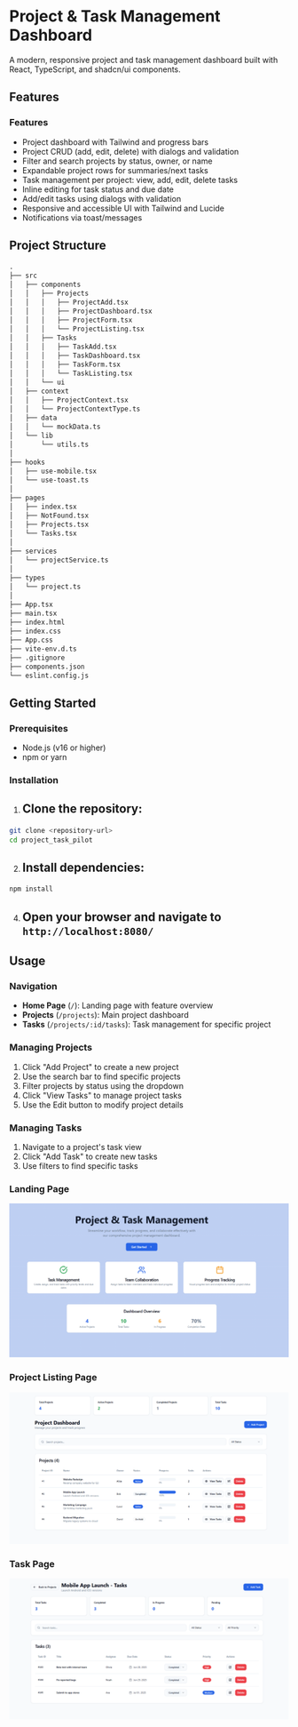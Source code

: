 # Project & Task Management Dashboard

A modern, responsive project and task management dashboard built with React, TypeScript, and shadcn/ui components.

## Features

### Features

- Project dashboard with Tailwind and progress bars
- Project CRUD (add, edit, delete) with dialogs and validation
- Filter and search projects by status, owner, or name
- Expandable project rows for summaries/next tasks
- Task management per project: view, add, edit, delete tasks
- Inline editing for task status and due date
- Add/edit tasks using dialogs with validation
- Responsive and accessible UI with Tailwind and Lucide
- Notifications via toast/messages



## Project Structure

```
.
├── src
│   ├── components
│   │   ├── Projects
│   │   │   ├── ProjectAdd.tsx
│   │   │   ├── ProjectDashboard.tsx
│   │   │   ├── ProjectForm.tsx
│   │   │   └── ProjectListing.tsx
│   │   ├── Tasks
│   │   │   ├── TaskAdd.tsx
│   │   │   ├── TaskDashboard.tsx
│   │   │   ├── TaskForm.tsx
│   │   │   └── TaskListing.tsx
│   │   └── ui
│   ├── context
│   │   ├── ProjectContext.tsx
│   │   └── ProjectContextType.ts
│   ├── data
│   │   └── mockData.ts
│   └── lib
│       └── utils.ts
│
├── hooks
│   ├── use-mobile.tsx
│   └── use-toast.ts
│
├── pages
│   ├── index.tsx
│   ├── NotFound.tsx
│   ├── Projects.tsx
│   └── Tasks.tsx
│
├── services
│   └── projectService.ts
│
├── types
│   └── project.ts
│
├── App.tsx
├── main.tsx
├── index.html
├── index.css
├── App.css
├── vite-env.d.ts
├── .gitignore
├── components.json
└── eslint.config.js

```

## Getting Started

### Prerequisites
- Node.js (v16 or higher)
- npm or yarn

### Installation

1. ## Clone the repository:
```bash
git clone <repository-url>
cd project_task_pilot
```

2. ## Install dependencies:
```bash
npm install
```


4. ## Open your browser and navigate to `http://localhost:8080/`


## Usage

### Navigation
- **Home Page** (`/`): Landing page with feature overview
- **Projects** (`/projects`): Main project dashboard
- **Tasks** (`/projects/:id/tasks`): Task management for specific project

### Managing Projects
1. Click "Add Project" to create a new project
2. Use the search bar to find specific projects
3. Filter projects by status using the dropdown
4. Click "View Tasks" to manage project tasks
5. Use the Edit button to modify project details

### Managing Tasks
1. Navigate to a project's task view
2. Click "Add Task" to create new tasks
3. Use filters to find specific tasks




### Landing Page
![Landing Page](/public/main-page.png)

### Project Listing Page
![Projects Page](/public/project-page.png)

### Task Page
![Tasks Page](/public/task-page.png)